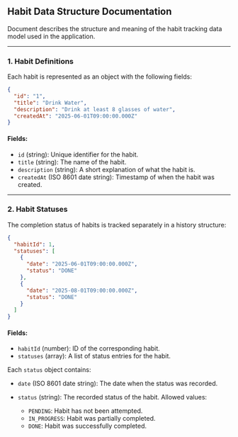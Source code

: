 ## Habit Data Structure Documentation

Document describes the structure and meaning of the habit tracking data model used in the application.

---

### 1. Habit Definitions

Each habit is represented as an object with the following fields:

```json
{
  "id": "1",
  "title": "Drink Water",
  "description": "Drink at least 8 glasses of water",
  "createdAt": "2025-06-01T09:00:00.000Z"
}
```

#### Fields:

* `id` (string): Unique identifier for the habit.
* `title` (string): The name of the habit.
* `description` (string): A short explanation of what the habit is.
* `createdAt` (ISO 8601 date string): Timestamp of when the habit was created.

---

### 2. Habit Statuses

The completion status of habits is tracked separately in a history structure:

```json
{
  "habitId": 1,
  "statuses": [
    {
      "date": "2025-06-01T09:00:00.000Z",
      "status": "DONE"
    },
    {
      "date": "2025-08-01T09:00:00.000Z",
      "status": "DONE"
    }
  ]
}
```

#### Fields:

* `habitId` (number): ID of the corresponding habit.
* `statuses` (array): A list of status entries for the habit.

Each `status` object contains:

* `date` (ISO 8601 date string): The date when the status was recorded.
* `status` (string): The recorded status of the habit. Allowed values:

    * `PENDING`: Habit has not been attempted.
    * `IN_PROGRESS`: Habit was partially completed.
    * `DONE`: Habit was successfully completed.
